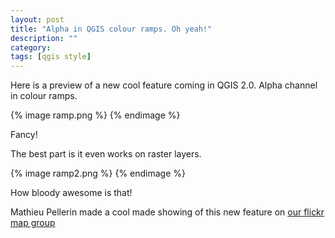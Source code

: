 ```yaml
---
layout: post
title: "Alpha in QGIS colour ramps. Oh yeah!"
description: ""
category:  
tags: [qgis style]
---
```




Here is a preview of a new cool feature coming in QGIS 2.0. Alpha channel in colour ramps.

{% image ramp.png %}
{% endimage %}



Fancy!

The best part is it even works on raster layers.

{% image ramp2.png %}
{% endimage %}

How bloody awesome is that!

Mathieu Pellerin made a cool made showing of this new feature on [our flickr map group](http://www.flickr.com/groups/qgis/pool/)